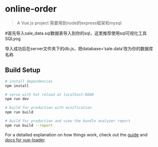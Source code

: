 

# online-order

> A Vue.js project 需要用到node的express框架和mysql

#首先导入sale_data.sql数据表导入到你的sql，这里推荐使用sql可视化工具SQLyog

导入成功后在server文件夹下的db.js，把database=‘sale.data’改为你的数据库名称

## Build Setup
``` bash
# install dependencies
npm install

# serve with hot reload at localhost:8080
npm run dev

# build for production with minification
npm run build

# build for production and view the bundle analyzer report
npm run build --report
```

For a detailed explanation on how things work, check out the [guide](http://vuejs-templates.github.io/webpack/) and [docs for vue-loader](http://vuejs.github.io/vue-loader).
